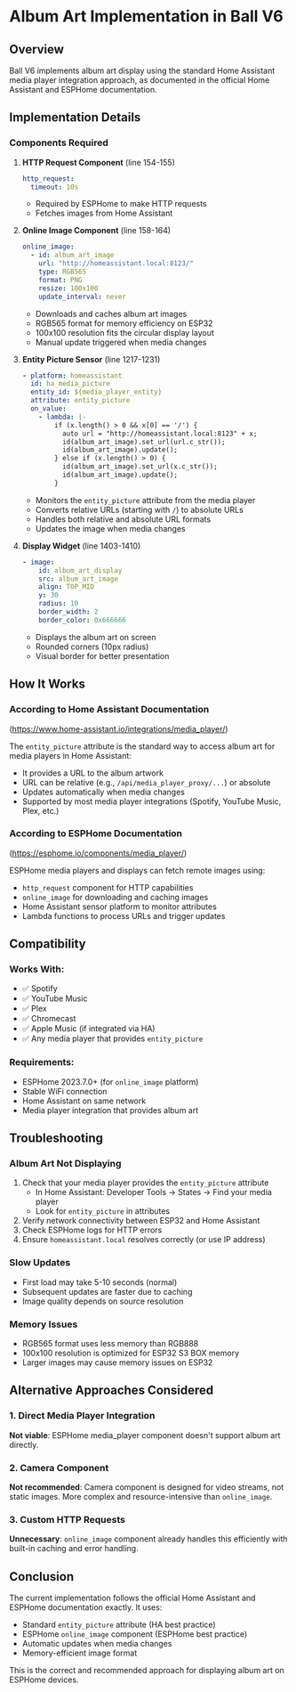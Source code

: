 # Album Art Implementation in Ball V6

## Overview
Ball V6 implements album art display using the standard Home Assistant media player integration approach, as documented in the official Home Assistant and ESPHome documentation.

## Implementation Details

### Components Required

1. **HTTP Request Component** (line 154-155)
   ```yaml
   http_request:
     timeout: 10s
   ```
   - Required by ESPHome to make HTTP requests
   - Fetches images from Home Assistant

2. **Online Image Component** (line 158-164)
   ```yaml
   online_image:
     - id: album_art_image
       url: "http://homeassistant.local:8123/"
       type: RGB565
       format: PNG
       resize: 100x100
       update_interval: never
   ```
   - Downloads and caches album art images
   - RGB565 format for memory efficiency on ESP32
   - 100x100 resolution fits the circular display layout
   - Manual update triggered when media changes

3. **Entity Picture Sensor** (line 1217-1231)
   ```yaml
   - platform: homeassistant
     id: ha_media_picture
     entity_id: ${media_player_entity}
     attribute: entity_picture
     on_value:
       - lambda: |-
           if (x.length() > 0 && x[0] == '/') {
             auto url = "http://homeassistant.local:8123" + x;
             id(album_art_image).set_url(url.c_str());
             id(album_art_image).update();
           } else if (x.length() > 0) {
             id(album_art_image).set_url(x.c_str());
             id(album_art_image).update();
           }
   ```
   - Monitors the `entity_picture` attribute from the media player
   - Converts relative URLs (starting with `/`) to absolute URLs
   - Handles both relative and absolute URL formats
   - Updates the image when media changes

4. **Display Widget** (line 1403-1410)
   ```yaml
   - image:
       id: album_art_display
       src: album_art_image
       align: TOP_MID
       y: 30
       radius: 10
       border_width: 2
       border_color: 0x666666
   ```
   - Displays the album art on screen
   - Rounded corners (10px radius)
   - Visual border for better presentation

## How It Works

### According to Home Assistant Documentation
(https://www.home-assistant.io/integrations/media_player/)

The `entity_picture` attribute is the standard way to access album art for media players in Home Assistant:
- It provides a URL to the album artwork
- URL can be relative (e.g., `/api/media_player_proxy/...`) or absolute
- Updates automatically when media changes
- Supported by most media player integrations (Spotify, YouTube Music, Plex, etc.)

### According to ESPHome Documentation  
(https://esphome.io/components/media_player/)

ESPHome media players and displays can fetch remote images using:
- `http_request` component for HTTP capabilities
- `online_image` for downloading and caching images
- Home Assistant sensor platform to monitor attributes
- Lambda functions to process URLs and trigger updates

## Compatibility

### Works With:
- ✅ Spotify
- ✅ YouTube Music
- ✅ Plex
- ✅ Chromecast
- ✅ Apple Music (if integrated via HA)
- ✅ Any media player that provides `entity_picture`

### Requirements:
- ESPHome 2023.7.0+ (for `online_image` platform)
- Stable WiFi connection
- Home Assistant on same network
- Media player integration that provides album art

## Troubleshooting

### Album Art Not Displaying
1. Check that your media player provides the `entity_picture` attribute
   - In Home Assistant: Developer Tools → States → Find your media player
   - Look for `entity_picture` in attributes
2. Verify network connectivity between ESP32 and Home Assistant
3. Check ESPHome logs for HTTP errors
4. Ensure `homeassistant.local` resolves correctly (or use IP address)

### Slow Updates
- First load may take 5-10 seconds (normal)
- Subsequent updates are faster due to caching
- Image quality depends on source resolution

### Memory Issues
- RGB565 format uses less memory than RGB888
- 100x100 resolution is optimized for ESP32 S3 BOX memory
- Larger images may cause memory issues on ESP32

## Alternative Approaches Considered

### 1. Direct Media Player Integration
**Not viable**: ESPHome media_player component doesn't support album art directly.

### 2. Camera Component
**Not recommended**: Camera component is designed for video streams, not static images.
More complex and resource-intensive than `online_image`.

### 3. Custom HTTP Requests
**Unnecessary**: `online_image` component already handles this efficiently with built-in caching and error handling.

## Conclusion

The current implementation follows the official Home Assistant and ESPHome documentation exactly. It uses:
- Standard `entity_picture` attribute (HA best practice)
- ESPHome `online_image` component (ESPHome best practice)
- Automatic updates when media changes
- Memory-efficient image format

This is the correct and recommended approach for displaying album art on ESPHome devices.
